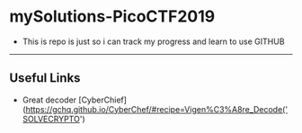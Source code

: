 # mySolutions-PicoCTF2019

- This is repo is just so i can track my progress and learn to use GITHUB

- - -
## Useful Links

- Great decoder [CyberChief](https://gchq.github.io/CyberChef/#recipe=Vigen%C3%A8re_Decode('SOLVECRYPTO')
